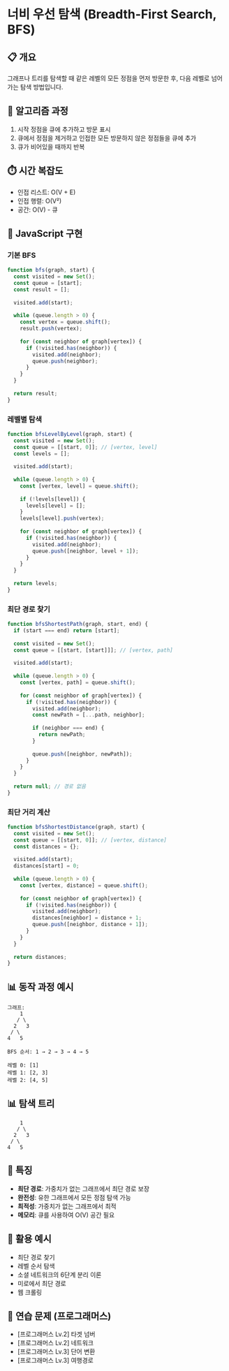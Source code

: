 # 너비 우선 탐색 (Breadth-First Search, BFS)

## 📋 개요
그래프나 트리를 탐색할 때 같은 레벨의 모든 정점을 먼저 방문한 후, 다음 레벨로 넘어가는 탐색 방법입니다.

## 🔧 알고리즘 과정
1. 시작 정점을 큐에 추가하고 방문 표시
2. 큐에서 정점을 제거하고 인접한 모든 방문하지 않은 정점들을 큐에 추가
3. 큐가 비어있을 때까지 반복

## ⏱️ 시간 복잡도
- 인접 리스트: O(V + E)
- 인접 행렬: O(V²)
- 공간: O(V) - 큐

## 📝 JavaScript 구현

### 기본 BFS
```javascript
function bfs(graph, start) {
  const visited = new Set();
  const queue = [start];
  const result = [];
  
  visited.add(start);
  
  while (queue.length > 0) {
    const vertex = queue.shift();
    result.push(vertex);
    
    for (const neighbor of graph[vertex]) {
      if (!visited.has(neighbor)) {
        visited.add(neighbor);
        queue.push(neighbor);
      }
    }
  }
  
  return result;
}
```

### 레벨별 탐색
```javascript
function bfsLevelByLevel(graph, start) {
  const visited = new Set();
  const queue = [[start, 0]]; // [vertex, level]
  const levels = [];
  
  visited.add(start);
  
  while (queue.length > 0) {
    const [vertex, level] = queue.shift();
    
    if (!levels[level]) {
      levels[level] = [];
    }
    levels[level].push(vertex);
    
    for (const neighbor of graph[vertex]) {
      if (!visited.has(neighbor)) {
        visited.add(neighbor);
        queue.push([neighbor, level + 1]);
      }
    }
  }
  
  return levels;
}
```

### 최단 경로 찾기
```javascript
function bfsShortestPath(graph, start, end) {
  if (start === end) return [start];
  
  const visited = new Set();
  const queue = [[start, [start]]]; // [vertex, path]
  
  visited.add(start);
  
  while (queue.length > 0) {
    const [vertex, path] = queue.shift();
    
    for (const neighbor of graph[vertex]) {
      if (!visited.has(neighbor)) {
        visited.add(neighbor);
        const newPath = [...path, neighbor];
        
        if (neighbor === end) {
          return newPath;
        }
        
        queue.push([neighbor, newPath]);
      }
    }
  }
  
  return null; // 경로 없음
}
```

### 최단 거리 계산
```javascript
function bfsShortestDistance(graph, start) {
  const visited = new Set();
  const queue = [[start, 0]]; // [vertex, distance]
  const distances = {};
  
  visited.add(start);
  distances[start] = 0;
  
  while (queue.length > 0) {
    const [vertex, distance] = queue.shift();
    
    for (const neighbor of graph[vertex]) {
      if (!visited.has(neighbor)) {
        visited.add(neighbor);
        distances[neighbor] = distance + 1;
        queue.push([neighbor, distance + 1]);
      }
    }
  }
  
  return distances;
}
```

## 📊 동작 과정 예시
```
그래프:
    1
   / \
  2   3
 / \
4   5

BFS 순서: 1 → 2 → 3 → 4 → 5

레벨 0: [1]
레벨 1: [2, 3]
레벨 2: [4, 5]
```

## 📊 탐색 트리
```
    1
   / \
  2   3
 / \
4   5
```

## 🎯 특징
- **최단 경로**: 가중치가 없는 그래프에서 최단 경로 보장
- **완전성**: 유한 그래프에서 모든 정점 탐색 가능
- **최적성**: 가중치가 없는 그래프에서 최적
- **메모리**: 큐를 사용하여 O(V) 공간 필요

## 🎯 활용 예시
- 최단 경로 찾기
- 레벨 순서 탐색
- 소셜 네트워크의 6단계 분리 이론
- 미로에서 최단 경로
- 웹 크롤링

## 🧪 연습 문제 (프로그래머스)
- [프로그래머스 Lv.2] 타겟 넘버
- [프로그래머스 Lv.2] 네트워크
- [프로그래머스 Lv.3] 단어 변환
- [프로그래머스 Lv.3] 여행경로
